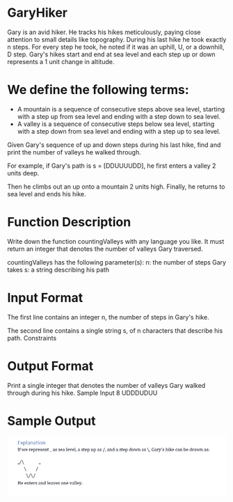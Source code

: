 # GaryHiker

Gary is an avid hiker. He tracks his hikes meticulously, paying close attention to small details like topography. During his last hike he took exactly n steps. For every step he took, he noted if it was an uphill, U, or a downhill, D step. Gary's hikes start and end at sea level and each step up or down represents a 1 unit change in altitude.

# We define the following terms:
* A mountain is a sequence of consecutive steps above sea level, starting with a step up from sea level and ending with a step down to sea level.
* A valley is a sequence of consecutive steps below sea level, starting with a step down from sea level and ending with a step up to sea level.

Given Gary's sequence of up and down steps during his last hike, find and print the number of valleys he walked through.

For example, if Gary's path is s = [DDUUUUDD], he first enters a valley 2 units deep.

Then he climbs out an up onto a mountain 2 units high. Finally, he returns to sea level and ends his hike.

# Function Description
Write down the function countingValleys  with any language you like. It must return an integer that denotes the number of valleys Gary traversed.

countingValleys has the following parameter(s):
n: the number of steps Gary takes
s: a string describing his path

# Input Format
The first line contains an integer n, the number of steps in Gary's hike.

The second line contains a single string s, of n characters that describe his path.
Constraints
 
# Output Format
Print a single integer that denotes the number of valleys Gary walked through during his hike.
Sample Input
8
UDDDUDUU

# Sample Output
![Alt text](image.png)

